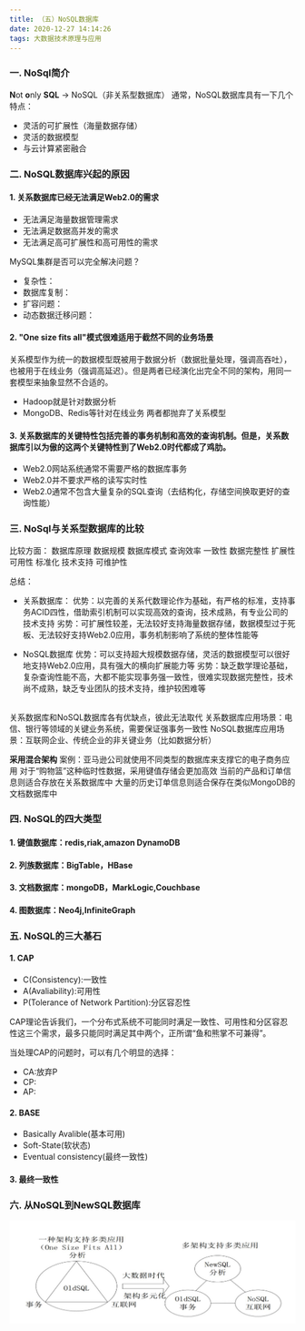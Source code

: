 ```yaml
---
title: （五）NoSQL数据库
date: 2020-12-27 14:14:26
tags: 大数据技术原理与应用
---
```


### 一. NoSql简介
**N**ot **o**nly **SQL** → NoSQL（非关系型数据库）
通常，NoSQL数据库具有一下几个特点：
- 灵活的可扩展性（海量数据存储）
- 灵活的数据模型
- 与云计算紧密融合

### 二. NoSQL数据库兴起的原因

#### 1. 关系数据库已经无法满足Web2.0的需求
- 无法满足海量数据管理需求
- 无法满足数据高并发的需求
- 无法满足高可扩展性和高可用性的需求

MySQL集群是否可以完全解决问题？
- 复杂性：
- 数据库复制：
- 扩容问题：
- 动态数据迁移问题：

#### 2. "One size fits all"模式很难适用于截然不同的业务场景
关系模型作为统一的数据模型既被用于数据分析（数据批量处理，强调高吞吐），也被用于在线业务（强调高延迟）。但是两者已经演化出完全不同的架构，用同一套模型来抽象显然不合适的。
- Hadoop就是针对数据分析
- MongoDB、Redis等针对在线业务
两者都抛弃了关系模型

#### 3. 关系数据库的关键特性包括完善的事务机制和高效的查询机制。但是，关系数据库引以为傲的这两个关键特性到了Web2.0时代都成了鸡肋。
- Web2.0网站系统通常不需要严格的数据库事务
- Web2.0并不要求严格的读写实时性
- Web2.0通常不包含大量复杂的SQL查询（去结构化，存储空间换取更好的查询性能）

### 三. NoSql与关系型数据库的比较
比较方面：
数据库原理
数据规模
数据库模式
查询效率
一致性
数据完整性
扩展性
可用性
标准化
技术支持
可维护性

总结：
- 关系数据库：
优势：以完善的关系代数理论作为基础，有严格的标准，支持事务ACID四性，借助索引机制可以实现高效的查询，技术成熟，有专业公司的技术支持
劣势：可扩展性较差，无法较好支持海量数据存储，数据模型过于死板、无法较好支持Web2.0应用，事务机制影响了系统的整体性能等

- NoSQL数据库
优势：可以支持超大规模数据存储，灵活的数据模型可以很好地支持Web2.0应用，具有强大的横向扩展能力等
劣势：缺乏数学理论基础，复杂查询性能不高，大都不能实现事务强一致性，很难实现数据完整性，技术尚不成熟，缺乏专业团队的技术支持，维护较困难等

<br/>
关系数据库和NoSQL数据库各有优缺点，彼此无法取代
关系数据库应用场景：电信、银行等领域的关键业务系统，需要保证强事务一致性
NoSQL数据库应用场景：互联网企业、传统企业的非关键业务（比如数据分析）

**采用混合架构**
案例：亚马逊公司就使用不同类型的数据库来支撑它的电子商务应用
对于“购物篮”这种临时性数据，采用键值存储会更加高效
当前的产品和订单信息则适合存放在关系数据库中
大量的历史订单信息则适合保存在类似MongoDB的文档数据库中

### 四. NoSQL的四大类型

#### 1. 键值数据库：redis,riak,amazon DynamoDB
#### 2. 列族数据库：BigTable，HBase
#### 3. 文档数据库：mongoDB，MarkLogic,Couchbase
#### 4. 图数据库：Neo4j,InfiniteGraph

### 五. NoSQL的三大基石

#### 1. CAP
- C(Consistency):一致性
- A(Avaliability):可用性
- P(Tolerance of Network Partition):分区容忍性

CAP理论告诉我们，一个分布式系统不可能同时满足一致性、可用性和分区容忍性这三个需求，最多只能同时满足其中两个，正所谓“鱼和熊掌不可兼得”。

当处理CAP的问题时，可以有几个明显的选择：
- CA:放弃P
- CP:
- AP:

#### 2. BASE

- Basically Avalible(基本可用)
- Soft-State(软状态)
- Eventual consistency(最终一致性)

#### 3. 最终一致性

### 六. 从NoSQL到NewSQL数据库
![](/images/大数据概述/Newsql.jpg)



